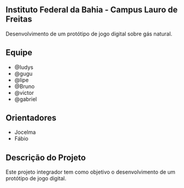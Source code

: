 ## **Instituto Federal da Bahia - Campus Lauro de Freitas**

Desenvolvimento de um protótipo de jogo digital sobre gás natural.

## Equipe

- @Iudys
- @gugu
- @lipe
- @Bruno
- @victor
- @gabriel

## Orientadores
- Jocelma
- Fábio

## Descrição do Projeto

Este projeto integrador tem como objetivo o desenvolvimento de um protótipo de jogo digital.
